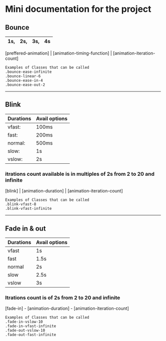 # Mini documentation for the project

## Bounce 
1s,| 2s, |3s, |4s
--- | --- |--- | --- |

[preffered-animation] | [animation-timing-function] | [animation-iteration-count]
```
Examples of Classes that can be called
.bounce-ease-infinite
.bounce-linear-6
.bounce-ease-in-4
.bounce-ease-out-2
```
------------------------------------------------------------------------------------------------------------------
## Blink

Durations | Avail options |
--- | --- |
vfast: | 100ms| 
fast: | 200ms| 
normal: | 500ms| 
slow: | 1s| 
vslow: | 2s| 

### itrations count available is in multiples of 2s from 2 to 20 and infinite

[blink] | [animation-duration] | [animation-iteration-count]

```
Examples of Classes that can be called
.blink-vfast-8
.blink-vfast-infinite
```
------------------------------------------------------------------------------------------------------------------

## Fade in & out
Durations|Avail options|			
--- | --- |
vfast| 1s
fast|1.5s
normal|2s
slow|2.5s
vslow|3s

### Itrations count is of 2s from 2 to 20 and infinite

[fade-in] - [animation-duration] - [animation-iteration-count]

```
Examples of Classes that can be called
.fade-in-vslow-10  
.fade-in-vfast-infinite
.fade-out-vslow-10  
.fade-out-fast-infinite
```
